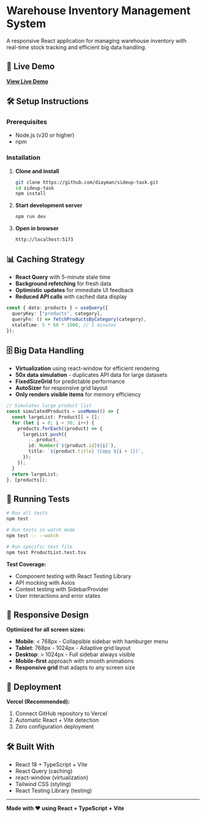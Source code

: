 # Warehouse Inventory Management System

A responsive React application for managing warehouse inventory with real-time stock tracking and efficient big data handling.

## 🚀 Live Demo

**[View Live Demo](https://your-vercel-url.vercel.app)**

## 🛠️ Setup Instructions

### Prerequisites

- Node.js (v20 or higher)
- npm

### Installation

1. **Clone and install**

   ```bash
   git clone https://github.com/diayman/sideup-task.git
   cd sideup-task
   npm install
   ```

2. **Start development server**

   ```bash
   npm run dev
   ```

3. **Open in browser**
   ```
   http://localhost:5173
   ```

## 📊 Caching Strategy

- **React Query** with 5-minute stale time
- **Background refetching** for fresh data
- **Optimistic updates** for immediate UI feedback
- **Reduced API calls** with cached data display

```typescript
const { data: products } = useQuery({
  queryKey: ["products", category],
  queryFn: () => fetchProductsByCategory(category),
  staleTime: 5 * 60 * 1000, // 5 minutes
});
```

## 🗄️ Big Data Handling

- **Virtualization** using react-window for efficient rendering
- **50x data simulation** - duplicates API data for large datasets
- **FixedSizeGrid** for predictable performance
- **AutoSizer** for responsive grid layout
- **Only renders visible items** for memory efficiency

```typescript
// Simulates large product list
const simulatedProducts = useMemo(() => {
  const largeList: Product[] = [];
  for (let i = 0; i < 50; i++) {
    products.forEach((product) => {
      largeList.push({
        ...product,
        id: Number(`${product.id}${i}`),
        title: `${product.title} (Copy ${i + 1})`,
      });
    });
  }
  return largeList;
}, [products]);
```

## 🧪 Running Tests

```bash
# Run all tests
npm test

# Run tests in watch mode
npm test -- --watch

# Run specific test file
npm test ProductList.test.tsx
```

**Test Coverage:**

- Component testing with React Testing Library
- API mocking with Axios
- Context testing with SidebarProvider
- User interactions and error states

## 📱 Responsive Design

**Optimized for all screen sizes:**

- **Mobile**: < 768px - Collapsible sidebar with hamburger menu
- **Tablet**: 768px - 1024px - Adaptive grid layout
- **Desktop**: > 1024px - Full sidebar always visible
- **Mobile-first** approach with smooth animations
- **Responsive grid** that adapts to any screen size

## 🚀 Deployment

**Vercel (Recommended):**

1. Connect GitHub repository to Vercel
2. Automatic React + Vite detection
3. Zero configuration deployment

## 🛠️ Built With

- React 18 + TypeScript + Vite
- React Query (caching)
- react-window (virtualization)
- Tailwind CSS (styling)
- React Testing Library (testing)

---

**Made with ❤️ using React + TypeScript + Vite**
